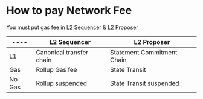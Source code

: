 # How to pay Network Fee

You must put gas fee in [L2 Sequencer](/docs/architecture/verse-layer/1-1-verse-layer#l2-sequencer) & [L2 Proposer](/docs/architecture/verse-layer/1-1-verse-layer#l2-proposer)

|----| L2 Sequencer | L2 Proposer |
|----|----|----|
|L1| Canonical transfer chain | Statement Commitment Chain |
|Gas|Rollup Gas fee|State Transit|
|No Gas|Rollup suspended|State Transit suspended|